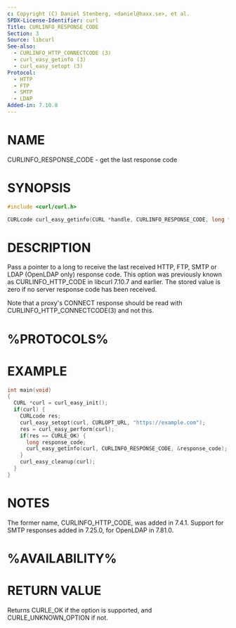 ```yaml
---
c: Copyright (C) Daniel Stenberg, <daniel@haxx.se>, et al.
SPDX-License-Identifier: curl
Title: CURLINFO_RESPONSE_CODE
Section: 3
Source: libcurl
See-also:
  - CURLINFO_HTTP_CONNECTCODE (3)
  - curl_easy_getinfo (3)
  - curl_easy_setopt (3)
Protocol:
  - HTTP
  - FTP
  - SMTP
  - LDAP
Added-in: 7.10.8
---
```


# NAME

CURLINFO_RESPONSE_CODE - get the last response code

# SYNOPSIS

~~~c
#include <curl/curl.h>

CURLcode curl_easy_getinfo(CURL *handle, CURLINFO_RESPONSE_CODE, long *codep);
~~~

# DESCRIPTION

Pass a pointer to a long to receive the last received HTTP, FTP, SMTP or LDAP
(OpenLDAP only) response code. This option was previously known as
CURLINFO_HTTP_CODE in libcurl 7.10.7 and earlier. The stored value is zero if
no server response code has been received.

Note that a proxy's CONNECT response should be read with
CURLINFO_HTTP_CONNECTCODE(3) and not this.

# %PROTOCOLS%

# EXAMPLE

~~~c
int main(void)
{
  CURL *curl = curl_easy_init();
  if(curl) {
    CURLcode res;
    curl_easy_setopt(curl, CURLOPT_URL, "https://example.com");
    res = curl_easy_perform(curl);
    if(res == CURLE_OK) {
      long response_code;
      curl_easy_getinfo(curl, CURLINFO_RESPONSE_CODE, &response_code);
    }
    curl_easy_cleanup(curl);
  }
}
~~~

# NOTES

The former name, CURLINFO_HTTP_CODE, was added in 7.4.1. Support for SMTP
responses added in 7.25.0, for OpenLDAP in 7.81.0.

# %AVAILABILITY%

# RETURN VALUE

Returns CURLE_OK if the option is supported, and CURLE_UNKNOWN_OPTION if not.
